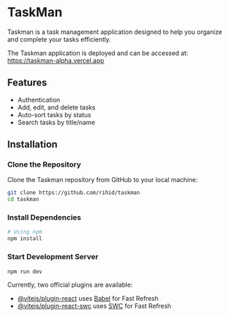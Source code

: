 # TaskMan

Taskman is a task management application designed to help you organize and complete your tasks efficiently.

The Taskman application is deployed and can be accessed at: https://taskman-alpha.vercel.app

## Features
- Authentication
- Add, edit, and delete tasks
- Auto-sort tasks by status
- Search tasks by title/name

## Installation
### Clone the Repository
Clone the Taskman repository from GitHub to your local machine:

```bash
git clone https://github.com/rihid/taskman
cd taskman
```

### Install Dependencies

```bash
# Using npm
npm install
```
### Start Development Server

```bash
npm run dev
```

Currently, two official plugins are available:

- [@vitejs/plugin-react](https://github.com/vitejs/vite-plugin-react/blob/main/packages/plugin-react/README.md) uses [Babel](https://babeljs.io/) for Fast Refresh
- [@vitejs/plugin-react-swc](https://github.com/vitejs/vite-plugin-react-swc) uses [SWC](https://swc.rs/) for Fast Refresh
